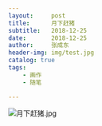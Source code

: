 ```yaml
---
layout:     post
title:      月下赶猪
subtitle:   2018-12-25
date:       2018-12-25
author:     张成东
header-img: img/test.jpg
catalog: true
tags:
    - 画作
    - 随笔

---
```


![月下赶猪.jpg](https://i.niupic.com/images/2020/03/18/72Bw.JPG)